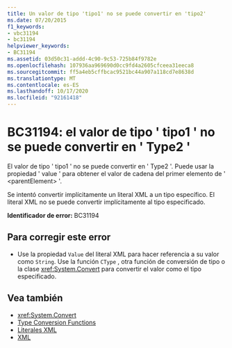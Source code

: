 ```yaml
---
title: Un valor de tipo 'tipo1' no se puede convertir en 'tipo2'
ms.date: 07/20/2015
f1_keywords:
- vbc31194
- bc31194
helpviewer_keywords:
- BC31194
ms.assetid: 03d50c31-addd-4c90-9c53-725b84f9782e
ms.openlocfilehash: 107936aa969690d0cc9fd4a2605cfceea31eeca8
ms.sourcegitcommit: ff5a4eb5cffbcac9521bc44a907a118cd7e8638d
ms.translationtype: MT
ms.contentlocale: es-ES
ms.lasthandoff: 10/17/2020
ms.locfileid: "92161418"
---
```

# <a name="bc31194-value-of-type-type1-cannot-be-converted-to-type2"></a>BC31194: el valor de tipo ' tipo1 ' no se puede convertir en ' Type2 '

El valor de tipo ' tipo1 ' no se puede convertir en ' Type2 '. Puede usar la propiedad ' value ' para obtener el valor de cadena del primer elemento de ' \<parentElement> '.

 Se intentó convertir implícitamente un literal XML a un tipo específico. El literal XML no se puede convertir implícitamente al tipo especificado.

 **Identificador de error:** BC31194

## <a name="to-correct-this-error"></a>Para corregir este error

- Use la propiedad `Value` del literal XML para hacer referencia a su valor como `String`. Use la función `CType` , otra función de conversión de tipo o la clase <xref:System.Convert> para convertir el valor como el tipo especificado.

## <a name="see-also"></a>Vea también

- <xref:System.Convert>
- [Type Conversion Functions](../functions/type-conversion-functions.md)
- [Literales XML](../xml-literals/index.md)
- [XML](../../programming-guide/language-features/xml/index.md)
